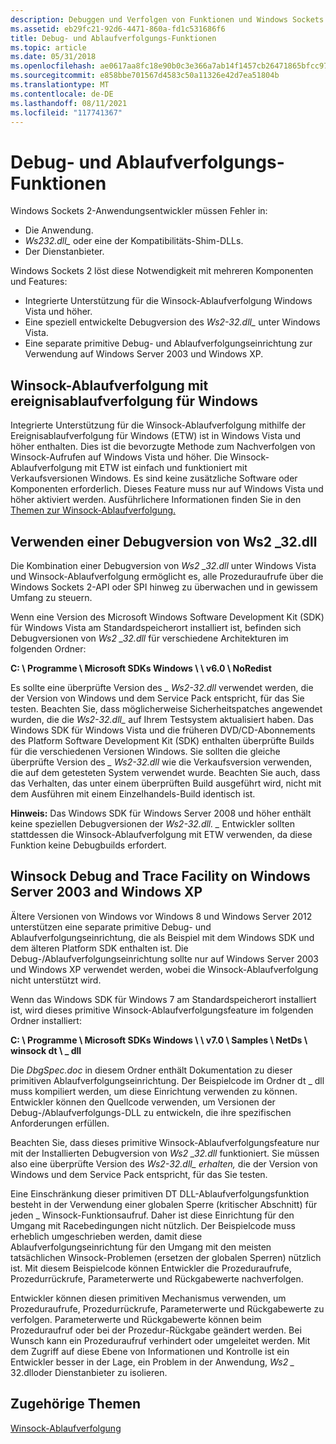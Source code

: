```yaml
---
description: Debuggen und Verfolgen von Funktionen und Windows Sockets 2.
ms.assetid: eb29fc21-92d6-4471-860a-fd1c531686f6
title: Debug- und Ablaufverfolgungs-Funktionen
ms.topic: article
ms.date: 05/31/2018
ms.openlocfilehash: ae0617aa8fc18e90b0c3e366a7ab14f1457cb26471865bfcc97682801a858565
ms.sourcegitcommit: e858bbe701567d4583c50a11326e42d7ea51804b
ms.translationtype: MT
ms.contentlocale: de-DE
ms.lasthandoff: 08/11/2021
ms.locfileid: "117741367"
---
```

# <a name="debug-and-trace-facilities"></a>Debug- und Ablaufverfolgungs-Funktionen

Windows Sockets 2-Anwendungsentwickler müssen Fehler in:

-   Die Anwendung.
-   *Ws232.dll\_* oder eine der Kompatibilitäts-Shim-DLLs.
-   Der Dienstanbieter.

Windows Sockets 2 löst diese Notwendigkeit mit mehreren Komponenten und Features:

-   Integrierte Unterstützung für die Winsock-Ablaufverfolgung Windows Vista und höher.
-   Eine speziell entwickelte Debugversion des *Ws2-32.dll\_* unter Windows Vista.
-   Eine separate primitive Debug- und Ablaufverfolgungseinrichtung zur Verwendung auf Windows Server 2003 und Windows XP.

## <a name="winsock-tracing-using-event-tracing-for-windows"></a>Winsock-Ablaufverfolgung mit ereignisablaufverfolgung für Windows

Integrierte Unterstützung für die Winsock-Ablaufverfolgung mithilfe der Ereignisablaufverfolgung für Windows (ETW) ist in Windows Vista und höher enthalten. Dies ist die bevorzugte Methode zum Nachverfolgen von Winsock-Aufrufen auf Windows Vista und höher. Die Winsock-Ablaufverfolgung mit ETW ist einfach und funktioniert mit Verkaufsversionen Windows. Es sind keine zusätzliche Software oder Komponenten erforderlich. Dieses Feature muss nur auf Windows Vista und höher aktiviert werden. Ausführlichere Informationen finden Sie in den [Themen zur Winsock-Ablaufverfolgung.](winsock-tracing.md)

## <a name="using-a-debug-version-of-ws2_32dll"></a>Verwenden einer Debugversion von Ws2 \_32.dll

Die Kombination einer Debugversion von *Ws2 \_32.dll* unter Windows Vista und Winsock-Ablaufverfolgung ermöglicht es, alle Prozeduraufrufe über die Windows Sockets 2-API oder SPI hinweg zu überwachen und in gewissem Umfang zu steuern.

Wenn eine Version des Microsoft Windows Software Development Kit (SDK) für Windows Vista am Standardspeicherort installiert ist, befinden sich Debugversionen von *Ws2 \_32.dll* für verschiedene Architekturen im folgenden Ordner:

**C: \\ Programme \\ Microsoft SDKs Windows \\ \\ v6.0 \\ NoRedist**

Es sollte eine überprüfte Version des *\_ Ws2-32.dll* verwendet werden, die der Version von Windows und dem Service Pack entspricht, für das Sie testen. Beachten Sie, dass möglicherweise Sicherheitspatches angewendet wurden, die die *Ws2-32.dll\_* auf Ihrem Testsystem aktualisiert haben. Das Windows SDK für Windows Vista und die früheren DVD/CD-Abonnements des Platform Software Development Kit (SDK) enthalten überprüfte Builds für die verschiedenen Versionen Windows. Sie sollten die gleiche überprüfte Version des *\_ Ws2-32.dll* wie die Verkaufsversion verwenden, die auf dem getesteten System verwendet wurde. Beachten Sie auch, dass das Verhalten, das unter einem überprüften Build ausgeführt wird, nicht mit dem Ausführen mit einem Einzelhandels-Build identisch ist.

**Hinweis:**  Das Windows SDK für Windows Server 2008 und höher enthält keine speziellen Debugversionen der *Ws2-32.dll. \_* Entwickler sollten stattdessen die Winsock-Ablaufverfolgung mit ETW verwenden, da diese Funktion keine Debugbuilds erfordert.

## <a name="winsock-debug-and-trace-facility-on-windows-server-2003-and-windows-xp"></a>Winsock Debug and Trace Facility on Windows Server 2003 and Windows XP

Ältere Versionen von Windows vor Windows 8 und Windows Server 2012 unterstützen eine separate primitive Debug- und Ablaufverfolgungseinrichtung, die als Beispiel mit dem Windows SDK und dem älteren Platform SDK enthalten ist. Die Debug-/Ablaufverfolgungseinrichtung sollte nur auf Windows Server 2003 und Windows XP verwendet werden, wobei die Winsock-Ablaufverfolgung nicht unterstützt wird.

Wenn das Windows SDK für Windows 7 am Standardspeicherort installiert ist, wird dieses primitive Winsock-Ablaufverfolgungsfeature im folgenden Ordner installiert:

**C: \\ Programme \\ Microsoft SDKs Windows \\ \\ v7.0 \\ Samples \\ NetDs \\ winsock dt \\ \_ dll**

Die *DbgSpec.doc* in diesem Ordner enthält Dokumentation zu dieser primitiven Ablaufverfolgungseinrichtung. Der Beispielcode im Ordner dt \_ dll muss kompiliert werden, um diese Einrichtung verwenden zu können. Entwickler können den Quellcode verwenden, um Versionen der Debug-/Ablaufverfolgungs-DLL zu entwickeln, die ihre spezifischen Anforderungen erfüllen.

Beachten Sie, dass dieses primitive Winsock-Ablaufverfolgungsfeature nur mit der Installierten Debugversion von *Ws2 \_32.dll* funktioniert. Sie müssen also eine überprüfte Version des *Ws2-32.dll\_ erhalten,* die der Version von Windows und dem Service Pack entspricht, für das Sie testen.

Eine Einschränkung dieser primitiven DT DLL-Ablaufverfolgungsfunktion besteht in der Verwendung einer globalen Sperre (kritischer Abschnitt) für jeden \_ Winsock-Funktionsaufruf. Daher ist diese Einrichtung für den Umgang mit Racebedingungen nicht nützlich. Der Beispielcode muss erheblich umgeschrieben werden, damit diese Ablaufverfolgungseinrichtung für den Umgang mit den meisten tatsächlichen Winsock-Problemen (ersetzen der globalen Sperren) nützlich ist. Mit diesem Beispielcode können Entwickler die Prozeduraufrufe, Prozedurrückrufe, Parameterwerte und Rückgabewerte nachverfolgen.

Entwickler können diesen primitiven Mechanismus verwenden, um Prozeduraufrufe, Prozedurrückrufe, Parameterwerte und Rückgabewerte zu verfolgen. Parameterwerte und Rückgabewerte können beim Prozeduraufruf oder bei der Prozedur-Rückgabe geändert werden. Bei Wunsch kann ein Prozeduraufruf verhindert oder umgeleitet werden. Mit dem Zugriff auf diese Ebene von Informationen und Kontrolle ist ein Entwickler besser in der Lage, ein Problem in der Anwendung, *Ws2 \_* 32.dlloder Dienstanbieter zu isolieren.

## <a name="related-topics"></a>Zugehörige Themen

<dl> <dt>

[Winsock-Ablaufverfolgung](winsock-tracing.md)
</dt> </dl>

 

 



